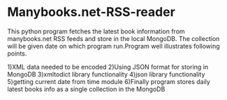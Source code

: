 Manybooks.net-RSS-reader
========================

This python program fetches the latest book information from manybooks.net RSS feeds and store in the local MongoDB.
The collection will be given date on which program run.Program well illustrates following points.

1)XML data needed to be encoded
2)Using JSON format for storing in MongoDB
3)xmltodict library functionality
4)json library functionality
5)getting current date from time module
6)Finally program stores daily latest books info as a single collection in the MongoDB
